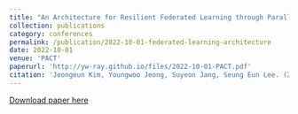 ```yaml
---
title: "An Architecture for Resilient Federated Learning through Parallel Recognition"
collection: publications
category: conferences
permalink: /publication/2022-10-01-federated-learning-architecture
date: 2022-10-01
venue: 'PACT'
paperurl: 'http://yw-ray.github.io/files/2022-10-01-PACT.pdf'
citation: 'Jeongeun Kim, Youngwoo Jeong, Suyeon Jang, Seung Eun Lee. (2022). &quot;An Architecture for Resilient Federated Learning through Parallel Recognition.&quot; <i>PACT</i>.'
---
```


<a href='http://yw-ray.github.io/files/2022-10-01-PACT.pdf'>Download paper here</a>
